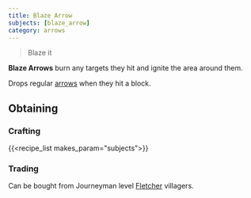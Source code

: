 ```yaml
---
title: Blaze Arrow
subjects: [blaze_arrow]
category: arrows
---
```

> Blaze it

**Blaze Arrows** burn any targets they hit and ignite the area around them. 

Drops regular [arrows](https://minecraft.fandom.com/wiki/Arrow) when they hit a block.

Obtaining
---------

### Crafting
{{<recipe_list makes_param="subjects">}}

### Trading
Can be bought from Journeyman level [Fletcher](https://minecraft.fandom.com/wiki/Trading#Fletcher) villagers.